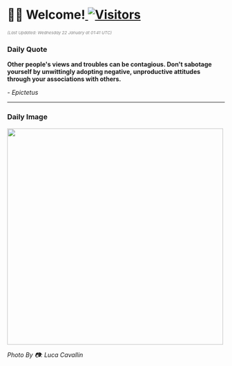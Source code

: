 <h1>👋🏽 Welcome!<a href="https://github.com/OmitNomis/"> <img src="https://visitor-badge.laobi.icu/badge?page_id=OmitNomis" alt="Visitors"></a></h1>

<i><p style="font-size: 0.6rem; color:gray">(Last Updated: Wednesday 22 January at 01:41 UTC)</p></i>

<h3> Daily Quote </h3>
<b><p>Other people&#39;s views and troubles can be contagious. Don&#39;t sabotage yourself by unwittingly adopting negative, unproductive attitudes through your associations with others.</p></b>
<i><caption style="font-size: 0.8rem; color:gray;">- Epictetus</caption></i>


<hr>

<h3>Daily Image</h3>
<a href="https://images.unsplash.com/photo-1735918651510-b22d9fbce4ea?crop=entropy&cs=srgb&fm=jpg&ixid=M3w2MjM3MzF8MHwxfHJhbmRvbXx8fHx8fHx8fDE3Mzc1MTAxMTZ8&ixlib=rb-4.0.3&q=85" target="_blank"><img style="height:500px;" src=https://images.unsplash.com/photo-1735918651510-b22d9fbce4ea?crop=entropy&cs=srgb&fm=jpg&ixid=M3w2MjM3MzF8MHwxfHJhbmRvbXx8fHx8fHx8fDE3Mzc1MTAxMTZ8&ixlib=rb-4.0.3&q=85"/></a>

<i><caption style="font-size: 0.8rem; color:gray;"> Photo By 📷: Luca Cavallin</caption></i>
